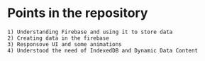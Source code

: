 # Points in the repository
    1) Understanding Firebase and using it to store data
    2) Creating data in the firebase 
    3) Responsove UI and some animations
    4) Understood the need of IndexedDB and Dynamic Data Content

